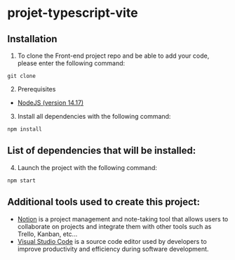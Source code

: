# projet-typescript-vite

## Installation

1. To clone the Front-end project repo and be able to add your code, please enter the following command:

```
git clone
```

2. Prerequisites

- [NodeJS (version 14.17)](https://nodejs.org/en/)

3. Install all dependencies with the following command:

```
npm install
```

## List of dependencies that will be installed:

4. Launch the project with the following command:

```
npm start
```

## Additional tools used to create this project:

- [Notion](https://www.notion.so/) is a project management and note-taking tool that allows users to collaborate on projects and integrate them with other tools such as Trello, Kanban, etc...
- [Visual Studio Code](https://code.visualstudio.com/) is a source code editor used by developers to improve productivity and efficiency during software development.
